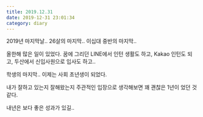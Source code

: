 ```yaml
---
title: 2019.12.31
date: 2019-12-31 23:01:34
category: diary
---
```


2019년 마지막날.. 26살의 마지막.. 이십대 중반의 마지막..

올한해 많은 일이 있었다. 꿈에 그리던 LINE에서 인턴 생활도 하고, Kakao 인턴도 되고, 두산에서 신입사원으로 입사도 하고..

학생의 마지막.. 이제는 사회 초년생이 되었다.

내가 잘하고 있는지 잘해왔는지 주관적인 입장으로 생각해보면 꽤 괜찮은 1년이 었던 것 같다.

내년은 보다 좋은 성과가 있길..
